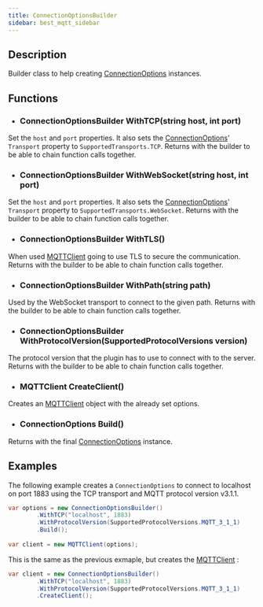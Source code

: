 ```yaml
---
title: ConnectionOptionsBuilder
sidebar: best_mqtt_sidebar
---
```


## Description

Builder class to help creating [ConnectionOptions](ConnectionOptions.html) instances.

## Functions

- ### ConnectionOptionsBuilder WithTCP(string host, int port)

Set the `host` and `port` properties. It also sets the [ConnectionOptions](ConnectionOptions.html)' `Transport` property to `SupportedTransports.TCP`. Returns with the builder to be able to chain function calls together.

- ### ConnectionOptionsBuilder WithWebSocket(string host, int port)

Set the `host` and `port` properties. It also sets the [ConnectionOptions](ConnectionOptions.html)' `Transport` property to `SupportedTransports.WebSocket`. Returns with the builder to be able to chain function calls together.

- ### ConnectionOptionsBuilder WithTLS()

When used [MQTTClient](MQTTClient.html) going to use TLS to secure the communication. Returns with the builder to be able to chain function calls together.

- ### ConnectionOptionsBuilder WithPath(string path)

Used by the WebSocket transport to connect to the given path. Returns with the builder to be able to chain function calls together.

- ### ConnectionOptionsBuilder WithProtocolVersion(SupportedProtocolVersions version)

The protocol version that the plugin has to use to connect with to the server. Returns with the builder to be able to chain function calls together.

- ### MQTTClient CreateClient()

Creates an [MQTTClient](MQTTClient.html) object with the already set options.

- ### ConnectionOptions Build()

Returns with the final [ConnectionOptions](ConnectionOptions.html) instance.

## Examples

The following example creates a `ConnectionOptions` to connect to localhost on port 1883 using the TCP transport and MQTT protocol version v3.1.1.
```csharp
var options = new ConnectionOptionsBuilder()
        .WithTCP("localhost", 1883)        
        .WithProtocolVersion(SupportedProtocolVersions.MQTT_3_1_1)
        .Build();
		
var client = new MQTTClient(options);
```

This is the same as the previous exmaple, but creates the [MQTTClient](MQTTClient.html) :
```csharp
var client = new ConnectionOptionsBuilder()
        .WithTCP("localhost", 1883)        
        .WithProtocolVersion(SupportedProtocolVersions.MQTT_3_1_1)
        .CreateClient();
```